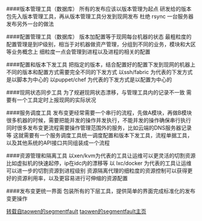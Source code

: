 ####版本管理工具（数据库）
	所有的发布应该以版本管理为起点
	研发给的版本包先入版本管理工具，再从版本管理工具分发到现网发布
	杜绝 rsync 一台服务器发布另外一台的做法
	
####配置管理工具（数据库）
	版本加配置等于现网每台机器的状态
	最粗粒度的配置管理是到IP级别，相当于对机器做资产管理，分组到不同的业务，模块和大区等业务概念上
	细粒度一点会管理到进程以及进程的相关的配置
	
####配置和版本下发工具
	把指定的版本，结合配置好的配置下发到现网的机器上
	不同的版本和配置方式需要完全不同的下发方式
	以ssh/fabric 为代表的下发方式是以脚本为中心的
	以puppet/chef 为代表的下发方式是以配置为中心的
	
####现网状态同步工具
	为了规避现网状态漂移，与管理工具内的记录不一致
	需要有一个工具定时上报现网的实际状况
	
####服务调度工具
	发布变更经常需要一个串行的流程，先做A模块，再做B模块
	很多机器的时候，需要把能并发的操作并发执行，不能并发的操作确保串行执行
	同时很多发布变更流程需要操作管理范围外的服务，比如云端的DNS服务器记录等
	这就需要有一个服务调度工具统一调度配置和版本下发工具，流程单据工具，以及其他系统的API接口共同组装成一个流程
	
####资源管理和隔离工具
	以xen/kvm为代表的工具让运维可以更灵活的切割资源
	比如虚拟机的快速起停，ip在idc内的漂移等
	以 lxc/docker 为代表的工具让运维可以进一步的切割资源到进程级别
	资源隔离代理的细粒度的资源控制可以获得更好的资源利用率，以及更容易进行可伸缩的资源配置
	
####发布变更统一界面
	包装所有的下层工具，提供简单的界面完成标准化的发布变更操作
	

[转载自taowen的segmentfault](http://segmentfault.com/a/1190000002984400)
[taowen的segmentfault主页](http://segmentfault.com/u/taowen)
